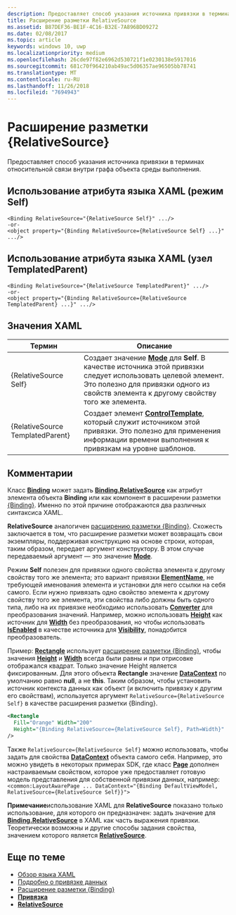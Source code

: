 ```yaml
---
description: Предоставляет способ указания источника привязки в терминах относительной связи внутри графа объекта среды выполнения.
title: Расширение разметки RelativeSource
ms.assetid: B87DEF36-BE1F-4C16-B32E-7A896BD09272
ms.date: 02/08/2017
ms.topic: article
keywords: windows 10, uwp
ms.localizationpriority: medium
ms.openlocfilehash: 26cde97f82e6962d530721f1e0230138e5917016
ms.sourcegitcommit: 681c70f964210ab49ac5d06357ae96505bb78741
ms.translationtype: MT
ms.contentlocale: ru-RU
ms.lasthandoff: 11/26/2018
ms.locfileid: "7694943"
---
```

# <a name="relativesource-markup-extension"></a>Расширение разметки {RelativeSource}


Предоставляет способ указания источника привязки в терминах относительной связи внутри графа объекта среды выполнения.

## <a name="xaml-attribute-usage-self-mode"></a>Использование атрибута языка XAML (режим Self)

``` syntax
<Binding RelativeSource="{RelativeSource Self}" .../>
-or-
<object property="{Binding RelativeSource={RelativeSource Self} ...}" .../>
```

## <a name="xaml-attribute-usage-templatedparent-mode"></a>Использование атрибута языка XAML (узел TemplatedParent)

``` syntax
<Binding RelativeSource="{RelativeSource TemplatedParent}" .../>
-or-
<object property="{Binding RelativeSource={RelativeSource TemplatedParent} ...}" .../>
```

## <a name="xaml-values"></a>Значения XAML

| Термин | Описание |
|------|-------------|
| {RelativeSource Self} | Создает значение [<strong>Mode</strong>](https://msdn.microsoft.com/library/windows/apps/br209915) для <strong>Self</strong>. В качестве источника этой привязки следует использовать целевой элемент. Это полезно для привязки одного из свойств элемента к другому свойству того же элемента. |
| {RelativeSource TemplatedParent} | Создает элемент [<strong>ControlTemplate</strong>](https://msdn.microsoft.com/library/windows/apps/br209391), который служит источником этой привязки. Это полезно для применения информации времени выполнения к привязкам на уровне шаблонов. | 

## <a name="remarks"></a>Комментарии

Класс [**Binding**](https://msdn.microsoft.com/library/windows/apps/br209820) может задать [**Binding.RelativeSource**](https://msdn.microsoft.com/library/windows/apps/br209831) как атрибут элемента объекта **Binding** или как компонент в расширении разметки [{Binding}](binding-markup-extension.md). Именно по этой причине отображаются два различных синтаксиса XAML.

**RelativeSource** аналогичен [расширению разметки {Binding}](binding-markup-extension.md).  Схожесть заключается в том, что расширение разметки может возвращать свои экземпляры, поддерживая конструкцию на основе строки, которая, таким образом, передает аргумент конструктору. В этом случае передаваемый аргумент — это значение [**Mode**](https://msdn.microsoft.com/library/windows/apps/br209915).

Режим **Self** полезен для привязки одного свойства элемента к другому свойству того же элемента; это вариант привязки [**ElementName**](https://msdn.microsoft.com/library/windows/apps/br209828), не требующей именования элемента и установки для него ссылки на себя самого. Если нужно привязать одно свойство элемента к другому свойству того же элемента, эти свойства либо должны быть одного типа, либо на их привязке необходимо использовать [**Converter**](https://msdn.microsoft.com/library/windows/apps/br209826) для преобразования значений. Например, можно использовать [**Height**](/uwp/api/Windows.UI.Xaml.FrameworkElement.Height) как источник для [**Width**](/uwp/api/Windows.UI.Xaml.FrameworkElement.Width) без преобразования, но чтобы использовать [**IsEnabled**](https://msdn.microsoft.com/library/windows/apps/br209419) в качестве источника для [**Visibility**](https://msdn.microsoft.com/library/windows/apps/br209006), понадобится преобразователь.

Пример: [**Rectangle**](/uwp/api/Windows.UI.Xaml.Shapes.Rectangle) использует [расширение разметки {Binding}](binding-markup-extension.md), чтобы значения [**Height**](/uwp/api/Windows.UI.Xaml.FrameworkElement.Height) и [**Width**](/uwp/api/Windows.UI.Xaml.FrameworkElement.Width) всегда были равны и при отрисовке отображался квадрат. Только значение Height является фиксированным. Для этого объекта **Rectangle** значение [**DataContext**](https://msdn.microsoft.com/library/windows/apps/br208713) по умолчанию равно **null**, а не **this**. Таким образом, чтобы установить источник контекста данных как объект (и включить привязку к другим его свойствам), используется аргумент `RelativeSource={RelativeSource Self}` в качестве расширения разметки {Binding}.

```XML
<Rectangle
  Fill="Orange" Width="200"
  Height="{Binding RelativeSource={RelativeSource Self}, Path=Width}"
/>
```

Также `RelativeSource={RelativeSource Self}` можно использовать, чтобы задать для свойства [**DataContext**](https://msdn.microsoft.com/library/windows/apps/br208713) объекта самого себя.  Например, это можно увидеть в некоторых примерах SDK, где класс [**Page**](https://msdn.microsoft.com/library/windows/apps/br227503) дополнен настраиваемым свойством, которое уже предоставляет готовую модель представления для собственной привязки данных, например: `<common:LayoutAwarePage ... DataContext="{Binding DefaultViewModel, RelativeSource={RelativeSource Self}}">`

**Примечание**использование XAML для **RelativeSource** показано только использование, для которого он предназначен: задать значение для [**Binding.RelativeSource**](https://msdn.microsoft.com/library/windows/apps/br209831) в XAML как часть выражения привязки. Теоретически возможны и другие способы задания свойства, значением которого является [**RelativeSource**](https://msdn.microsoft.com/library/windows/apps/br209913).

## <a name="related-topics"></a>Еще по теме

* [Обзор языка XAML](xaml-overview.md)
* [Подробно о привязке данных](https://msdn.microsoft.com/library/windows/apps/mt210946)
* [Расширение разметки {Binding}](binding-markup-extension.md)
* [**Привязка**](https://msdn.microsoft.com/library/windows/apps/br209820)
* [**RelativeSource**](https://msdn.microsoft.com/library/windows/apps/br209913)

